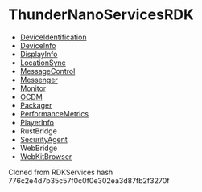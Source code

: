 # ThunderNanoServicesRDK

* [DeviceIdentification](DeviceIdentification/doc/DeviceIdentificationPlugin.md)
* [DeviceInfo](DeviceInfo/doc/DeviceInfoPlugin.md)
* [DisplayInfo](DisplayInfo/doc/DisplayInfoPlugin.md)
* [LocationSync](LocationSync/doc/LocationSyncPlugin.md)
* [MessageControl](MessageControl/doc/MessageControlPlugin.md)
* [Messenger](Messenger/doc/MessengerPlugin.md)
* [Monitor](Monitor/doc/MonitorPlugin.md)
* [OCDM](OpenCDMi/doc/OpenCDMiPlugin.md)
* [Packager](Packager/doc/PackagerPlugin.md)
* [PerformanceMetrics](PerformanceMetrics/doc/PerformanceMetricsPlugin.md)
* [PlayerInfo](PlayerInfo/doc/PlayerInfoPlugin.md)
* RustBridge
* [SecurityAgent](SecurityAgent/doc/SecurityAgentPlugin.md)
* WebBridge
* [WebKitBrowser](WebKitBrowser/doc/WebKitBrowserPlugin.md)


Cloned from RDKServices hash 776c2e4d7b35c57f0c0f0e302ea3d87fb2f3270f
